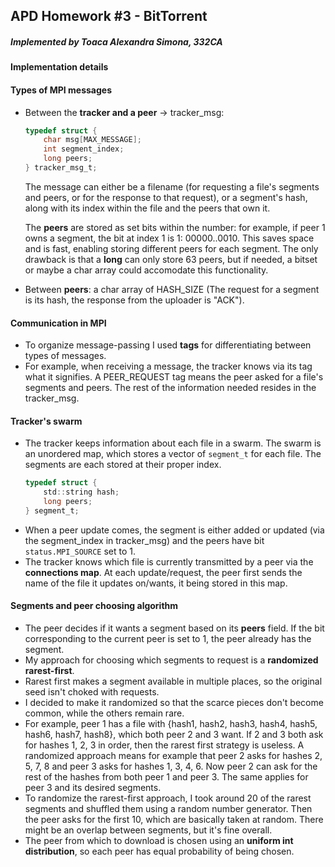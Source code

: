 ## APD Homework #3 - BitTorrent
##### Implemented by Toaca Alexandra Simona, 332CA

#### Implementation details

#### Types of MPI messages
- Between the **tracker and a peer** -> tracker_msg:
    ```c
    typedef struct {
        char msg[MAX_MESSAGE];
        int segment_index;
        long peers;        
    } tracker_msg_t;
    ```
    The message can either be a filename (for requesting a file's segments and peers, or for the response to that request), or a segment's hash, along with its index within the file and the peers that own it.

    The **peers** are stored as set bits within the number: for example, if peer 1 owns a segment, the bit at index 1 is 1: 00000..0010. This saves space and is fast, enabling storing different peers for each segment. The only drawback is that a **long** can only store 63 peers, but if needed, a bitset or maybe a char array could accomodate this functionality.

- Between **peers**: a char array of HASH_SIZE (The request for a segment is its hash, the response from the uploader is "ACK").

#### Communication in MPI
- To organize message-passing I used **tags** for differentiating between types of messages.
- For example, when receiving a message, the tracker knows via its tag what it signifies. A PEER_REQUEST tag means the peer asked for a file's segments and peers. The rest of the information needed resides in the tracker_msg.

#### Tracker's swarm
- The tracker keeps information about each file in a swarm. The swarm is an unordered map, which stores a vector of ```segment_t``` for each file. The segments are each stored at their proper index.
    ```c
    typedef struct {
        std::string hash;
        long peers;
    } segment_t;
    ```
- When a peer update comes, the segment is either added or updated (via the segment_index in tracker_msg) and the peers have bit ```status.MPI_SOURCE``` set to 1.
- The tracker knows which file is currently transmitted by a peer via the **connections map**. At each update/request, the peer first sends the name of the file it updates on/wants, it being stored in this map.

#### Segments and peer choosing algorithm
- The peer decides if it wants a segment based on its **peers** field. If the bit corresponding to the current peer is set to 1, the peer already has the segment.
- My approach for choosing which segments to request is a **randomized rarest-first**.
- Rarest first makes a segment available in multiple places, so the original seed isn't choked with requests.
- I decided to make it randomized so that the scarce pieces don't become common, while the others remain rare.
- For example, peer 1 has a file with {hash1, hash2, hash3, hash4, hash5, hash6, hash7, hash8}, which both peer 2 and 3 want. If 2 and 3 both ask for hashes 1, 2, 3 in order, then the rarest first strategy is useless. A randomized approach means for example that peer 2 asks for hashes 2, 5, 7, 8 and peer 3 asks for hashes 1, 3, 4, 6. Now peer 2 can ask for the rest of the hashes from both peer 1 and peer 3. The same applies for peer 3 and its desired segments.
- To randomize the rarest-first approach, I took around 20 of the rarest segments and shuffled them using a random number generator. Then the peer asks for the first 10, which are basically taken at random. There might be an overlap between segments, but it's fine overall.
- The peer from which to download is chosen using an **uniform int distribution**, so each peer has equal probability of being chosen.


